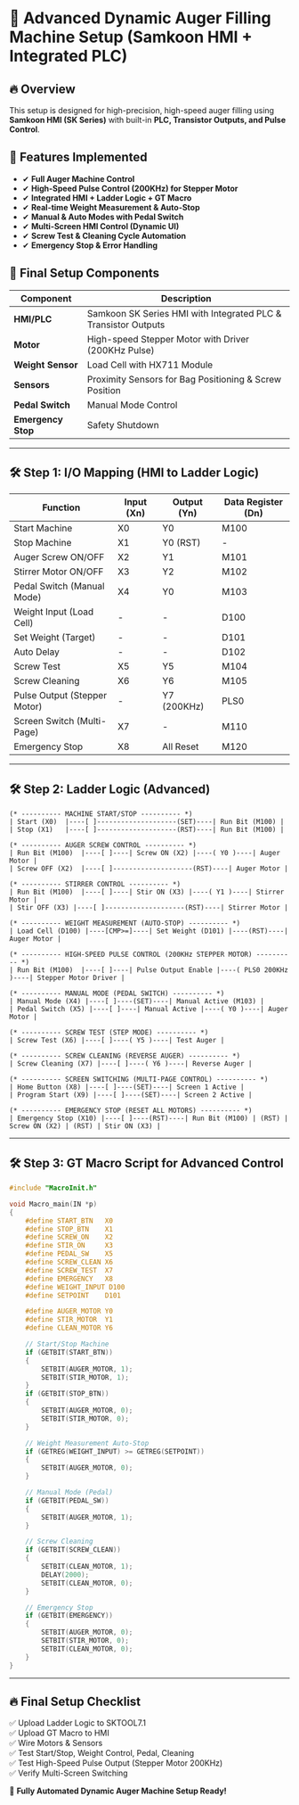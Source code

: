 # 🚀 Advanced Dynamic Auger Filling Machine Setup (Samkoon HMI + Integrated PLC)

## 🔥 Overview
This setup is designed for high-precision, high-speed auger filling using **Samkoon HMI (SK Series)** with built-in **PLC, Transistor Outputs, and Pulse Control**.

## 🚀 Features Implemented
- ✔ **Full Auger Machine Control**
- ✔ **High-Speed Pulse Control (200KHz) for Stepper Motor**
- ✔ **Integrated HMI + Ladder Logic + GT Macro**
- ✔ **Real-time Weight Measurement & Auto-Stop**
- ✔ **Manual & Auto Modes with Pedal Switch**
- ✔ **Multi-Screen HMI Control (Dynamic UI)**
- ✔ **Screw Test & Cleaning Cycle Automation**
- ✔ **Emergency Stop & Error Handling**

## 🔧 Final Setup Components

| Component      | Description |
|---------------|-------------|
| **HMI/PLC**   | Samkoon SK Series HMI with Integrated PLC & Transistor Outputs |
| **Motor**     | High-speed Stepper Motor with Driver (200KHz Pulse) |
| **Weight Sensor** | Load Cell with HX711 Module |
| **Sensors**   | Proximity Sensors for Bag Positioning & Screw Position |
| **Pedal Switch** | Manual Mode Control |
| **Emergency Stop** | Safety Shutdown |

---

## 🛠 Step 1: I/O Mapping (HMI to Ladder Logic)

| Function | Input (Xn) | Output (Yn) | Data Register (Dn) |
|----------|-----------|-------------|---------------------|
| Start Machine | X0 | Y0 | M100 |
| Stop Machine | X1 | Y0 (RST) | - |
| Auger Screw ON/OFF | X2 | Y1 | M101 |
| Stirrer Motor ON/OFF | X3 | Y2 | M102 |
| Pedal Switch (Manual Mode) | X4 | Y0 | M103 |
| Weight Input (Load Cell) | - | - | D100 |
| Set Weight (Target) | - | - | D101 |
| Auto Delay | - | - | D102 |
| Screw Test | X5 | Y5 | M104 |
| Screw Cleaning | X6 | Y6 | M105 |
| Pulse Output (Stepper Motor) | - | Y7 (200KHz) | PLS0 |
| Screen Switch (Multi-Page) | X7 | - | M110 |
| Emergency Stop | X8 | All Reset | M120 |

---

## 🛠 Step 2: Ladder Logic (Advanced)

```plc
(* ---------- MACHINE START/STOP ---------- *)
| Start (X0)  |----[ ]--------------------(SET)----| Run Bit (M100) |
| Stop (X1)   |----[ ]--------------------(RST)----| Run Bit (M100) |

(* ---------- AUGER SCREW CONTROL ---------- *)
| Run Bit (M100)  |----[ ]----| Screw ON (X2) |----( Y0 )----| Auger Motor |
| Screw OFF (X2)  |----[ ]--------------------(RST)----| Auger Motor |

(* ---------- STIRRER CONTROL ---------- *)
| Run Bit (M100)  |----[ ]----| Stir ON (X3) |----( Y1 )----| Stirrer Motor |
| Stir OFF (X3) |----[ ]--------------------(RST)----| Stirrer Motor |

(* ---------- WEIGHT MEASUREMENT (AUTO-STOP) ---------- *)
| Load Cell (D100) |----[CMP>=]----| Set Weight (D101) |----(RST)----| Auger Motor |

(* ---------- HIGH-SPEED PULSE CONTROL (200KHz STEPPER MOTOR) ---------- *)
| Run Bit (M100)  |----[ ]----| Pulse Output Enable |----( PLS0 200KHz )----| Stepper Motor Driver |

(* ---------- MANUAL MODE (PEDAL SWITCH) ---------- *)
| Manual Mode (X4) |----[ ]----(SET)----| Manual Active (M103) |
| Pedal Switch (X5) |----[ ]----| Manual Active |----( Y0 )----| Auger Motor |

(* ---------- SCREW TEST (STEP MODE) ---------- *)
| Screw Test (X6) |----[ ]----( Y5 )----| Test Auger |

(* ---------- SCREW CLEANING (REVERSE AUGER) ---------- *)
| Screw Cleaning (X7) |----[ ]----( Y6 )----| Reverse Auger |

(* ---------- SCREEN SWITCHING (MULTI-PAGE CONTROL) ---------- *)
| Home Button (X8) |----[ ]----(SET)----| Screen 1 Active |
| Program Start (X9) |----[ ]----(SET)----| Screen 2 Active |

(* ---------- EMERGENCY STOP (RESET ALL MOTORS) ---------- *)
| Emergency Stop (X10) |----[ ]----(RST)----| Run Bit (M100) | (RST) | Screw ON (X2) | (RST) | Stir ON (X3) |
```

---

## 🛠 Step 3: GT Macro Script for Advanced Control

```c
#include "MacroInit.h"

void Macro_main(IN *p)  
{  
    #define START_BTN   X0  
    #define STOP_BTN    X1  
    #define SCREW_ON    X2  
    #define STIR_ON     X3  
    #define PEDAL_SW    X5  
    #define SCREW_CLEAN X6  
    #define SCREW_TEST  X7  
    #define EMERGENCY   X8  
    #define WEIGHT_INPUT D100  
    #define SETPOINT    D101  

    #define AUGER_MOTOR Y0  
    #define STIR_MOTOR  Y1  
    #define CLEAN_MOTOR Y6  

    // Start/Stop Machine  
    if (GETBIT(START_BTN))  
    {  
        SETBIT(AUGER_MOTOR, 1);  
        SETBIT(STIR_MOTOR, 1);  
    }  
    if (GETBIT(STOP_BTN))  
    {  
        SETBIT(AUGER_MOTOR, 0);  
        SETBIT(STIR_MOTOR, 0);  
    }  

    // Weight Measurement Auto-Stop  
    if (GETREG(WEIGHT_INPUT) >= GETREG(SETPOINT))  
    {  
        SETBIT(AUGER_MOTOR, 0);  
    }  

    // Manual Mode (Pedal)  
    if (GETBIT(PEDAL_SW))  
    {  
        SETBIT(AUGER_MOTOR, 1);  
    }  

    // Screw Cleaning  
    if (GETBIT(SCREW_CLEAN))  
    {  
        SETBIT(CLEAN_MOTOR, 1);  
        DELAY(2000);  
        SETBIT(CLEAN_MOTOR, 0);  
    }  

    // Emergency Stop  
    if (GETBIT(EMERGENCY))  
    {  
        SETBIT(AUGER_MOTOR, 0);  
        SETBIT(STIR_MOTOR, 0);  
        SETBIT(CLEAN_MOTOR, 0);  
    }  
}
```

---

## 🔥 Final Setup Checklist
✅ Upload Ladder Logic to SKTOOL7.1  
✅ Upload GT Macro to HMI  
✅ Wire Motors & Sensors  
✅ Test Start/Stop, Weight Control, Pedal, Cleaning  
✅ Test High-Speed Pulse Output (Stepper Motor 200KHz)  
✅ Verify Multi-Screen Switching  

🚀 **Fully Automated Dynamic Auger Machine Setup Ready!**
